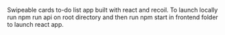Swipeable cards to-do list app built with react and recoil. To launch locally run npm run api on root directory and then run npm start in frontend folder to launch react app.
